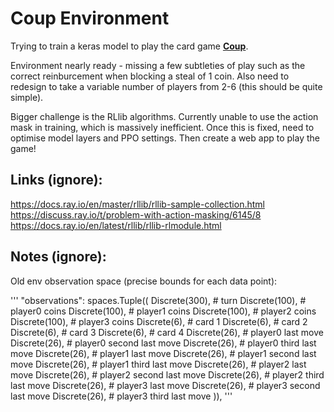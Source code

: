 # Coup Environment

Trying to train a keras model to play the card game **[Coup](https://www.ultraboardgames.com/coup/game-rules.php)**.

Environment nearly ready - missing a few subtleties of play such as the correct reinburcement when blocking a steal of 1 coin. Also need to redesign to take a variable number of players from 2-6 (this should be quite simple).

Bigger challenge is the RLlib algorithms. Currently unable to use the action mask in training, which is massively inefficient. Once this is fixed, need to optimise model layers and PPO settings. Then create a web app to play the game!

## Links (ignore):

https://docs.ray.io/en/master/rllib/rllib-sample-collection.html
https://discuss.ray.io/t/problem-with-action-masking/6145/8
https://docs.ray.io/en/latest/rllib/rllib-rlmodule.html

## Notes (ignore):

Old env observation space (precise bounds for each data point):

'''
"observations": spaces.Tuple((
Discrete(300), # turn
Discrete(100), # player0 coins
Discrete(100), # player1 coins
Discrete(100), # player2 coins
Discrete(100), # player3 coins
Discrete(6), # card 1
Discrete(6), # card 2
Discrete(6), # card 3
Discrete(6), # card 4
Discrete(26), # player0 last move
Discrete(26), # player0 second last move
Discrete(26), # player0 third last move
Discrete(26), # player1 last move
Discrete(26), # player1 second last move
Discrete(26), # player1 third last move
Discrete(26), # player2 last move
Discrete(26), # player2 second last move
Discrete(26), # player2 third last move
Discrete(26), # player3 last move
Discrete(26), # player3 second last move
Discrete(26), # player3 third last move
)),
'''
